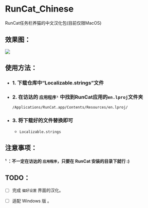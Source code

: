 # RunCat_Chinese
 RunCat任务栏养猫的中文汉化包(目前仅限MacOS)



## 效果图：

![](https://s3.bmp.ovh/imgs/2022/07/22/4a29f5f4f1d5c02a.png)



## 使用方法：

- ### 1. 下载仓库中“Localizable.strings”文件

- ### 2. 在访达的 `应用程序¹` 中找到RunCat应用的`en.lproj`文件夹


  ```
  /Applications/RunCat.app/Contents/Resources/en.lproj/
  ```

- ### 3. 将下载好的文件替换即可

  - `Localizable.strings`




## 注意事项：

#### ¹ ：不一定在访达的 `应用程序`，只要在 RunCat 安装的目录下就行 :)



## TODO： 

- [ ] 完成 `偏好设置` 界面的汉化。

- [ ] 适配 Windows 版 。







 
